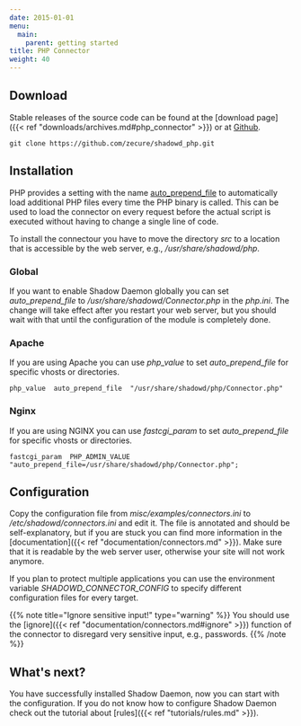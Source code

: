 ```yaml
---
date: 2015-01-01
menu:
  main:
    parent: getting started
title: PHP Connector
weight: 40
---
```


## Download

Stable releases of the source code can be found at the [download page]({{< ref "downloads/archives.md#php_connector" >}}) or at <a target="_blank" href="https://github.com/zecure/shadowd_php">Github</a>.

    git clone https://github.com/zecure/shadowd_php.git

## Installation

PHP provides a setting with the name [auto_prepend_file](http://php.net/manual/en/ini.core.php#ini.auto-prepend-file) to automatically load additional PHP files every time the PHP binary is called.
This can be used to load the connector on every request before the actual script is executed without having to change a single line of code.

To install the connectour you have to move the directory *src* to a location that is accessible by the web server, e.g., */usr/share/shadowd/php*.

### Global

If you want to enable Shadow Daemon globally you can set *auto_prepend_file* to */usr/share/shadowd/Connector.php* in the *php.ini*.
The change will take effect after you restart your web server, but you should wait with that until the configuration of the module is completely done.

### Apache

If you are using Apache you can use *php_value* to set *auto_prepend_file* for specific vhosts or directories.

    php_value  auto_prepend_file  "/usr/share/shadowd/php/Connector.php"

### Nginx

If you are using NGINX you can use *fastcgi_param* to set *auto_prepend_file* for specific vhosts or directories.

    fastcgi_param  PHP_ADMIN_VALUE  "auto_prepend_file=/usr/share/shadowd/php/Connector.php";

## Configuration

Copy the configuration file from *misc/examples/connectors.ini* to */etc/shadowd/connectors.ini* and edit it.
The file is annotated and should be self-explanatory, but if you are stuck you can find more information in the [documentation]({{< ref "documentation/connectors.md" >}}).
Make sure that it is readable by the web server user, otherwise your site will not work anymore.

If you plan to protect multiple applications you can use the environment variable *SHADOWD_CONNECTOR_CONFIG* to specify different configuration files for every target.

{{% note title="Ignore sensitive input!" type="warning" %}}
You should use the [ignore]({{< ref "documentation/connectors.md#ignore" >}}) function of the connector to disregard very sensitive input, e.g., passwords.
{{% /note %}}

## What's next?

You have successfully installed Shadow Daemon, now you can start with the configuration.
If you do not know how to configure Shadow Daemon check out the tutorial about [rules]({{< ref "tutorials/rules.md" >}}).
